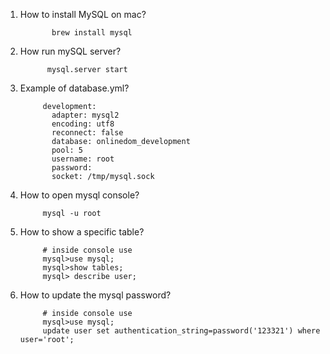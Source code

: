 1. How to install MySQL on mac?
      
              brew install mysql
2. How run mySQL server?

             mysql.server start
3. Example of database.yml?
            
            development:
              adapter: mysql2
              encoding: utf8
              reconnect: false
              database: onlinedom_development
              pool: 5
              username: root
              password:
              socket: /tmp/mysql.sock
4. How to open mysql console?
            
            mysql -u root
5. How to show a specific table?
            
            # inside console use 
            mysql>use mysql;
            mysql>show tables;
            mysql> describe user;
            
6. How to update the mysql password?

            # inside console use 
            mysql>use mysql;
            update user set authentication_string=password('123321') where user='root';
            
            
